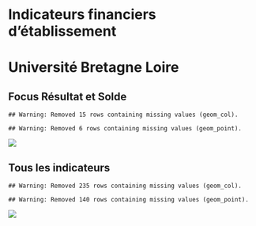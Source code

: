 Indicateurs financiers d’établissement
================

# Université Bretagne Loire

## Focus Résultat et Solde

    ## Warning: Removed 15 rows containing missing values (geom_col).

    ## Warning: Removed 6 rows containing missing values (geom_point).

![](université_bretagne_loire_files/figure-gfm/etab.focus-1.png)<!-- -->

## Tous les indicateurs

    ## Warning: Removed 235 rows containing missing values (geom_col).

    ## Warning: Removed 140 rows containing missing values (geom_point).

![](université_bretagne_loire_files/figure-gfm/etab-1.png)<!-- -->
